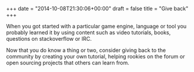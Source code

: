 +++
date = "2014-10-08T21:30:06+00:00"
draft = false
title = "Give back"
+++

When you got started with a particular game engine, language or tool you probably learned it by using content such as video tutorials, books, questions on stackoverflow or IRC. 

Now that you do know a thing or two, consider giving back to the community by creating your own tutorial, helping rookies on the forum or open sourcing projects that others can learn from.
